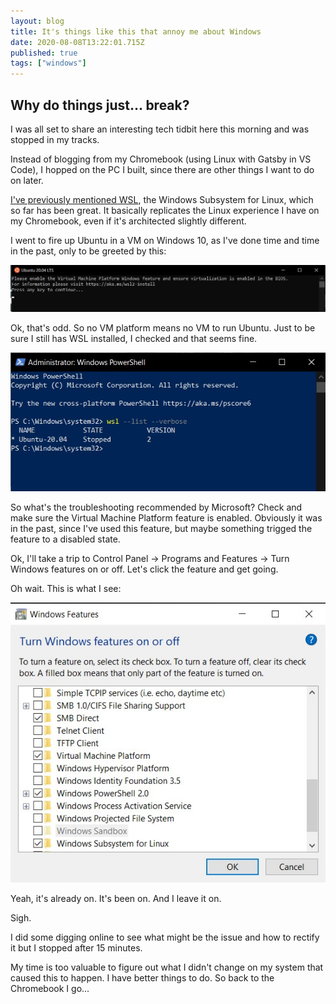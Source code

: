 ```yaml
---
layout: blog
title: It's things like this that annoy me about Windows
date: 2020-08-08T13:22:01.715Z
published: true
tags: ["windows"]
---
```

## Why do things just... break?

I was all set to share an interesting tech tidbit here this morning and was stopped in my tracks. 

Instead of blogging from my Chromebook (using Linux with Gatsby in VS Code), I hopped on the PC I built, since there are other things I want to do on later. 

[I've previously mentioned WSL](https://www.kctofel.com/2020-07-18-interesting-developing-in-ubuntu-through-vs-code-running-in-wsl2-1/), the Windows Subsystem for Linux, which so far has been great. It basically replicates the Linux experience I have on my Chromebook, even if it's architected slightly different.

I went to fire up Ubuntu in a VM on Windows 10, as I've done time and time in the past, only to be greeted by this:

![Sorry, no Ubuntu for you](/src/images/virtual-machine-platform-windows.jpg)

Ok, that's odd. So no VM platform means no VM to run Ubuntu. Just to be sure I still has WSL installed, I checked and that seems fine.

![Yup, WSL2 is there](/src/images/wsl-check.jpg)

So what's the troubleshooting recommended by Microsoft? Check and make sure the Virtual Machine Platform feature is enabled. Obviously it was in the past, since I've used this feature, but maybe something trigged the feature to a disabled state.

Ok, I'll take a trip to Control Panel -> Programs and Features -> Turn Windows features on or off. Let's click the feature and get going.

Oh wait. This is what I see:

![The setting is enabled](/src/images/virtual-machine-platform.jpg)

Yeah, it's already on. It's been on. And I leave it on. 

Sigh.

I did some digging online to see what might be the issue and how to rectify it but I stopped after 15 minutes. 

My time is too valuable to figure out what I didn't change on my system that caused this to happen. I have better things to do. So back to the Chromebook I go...